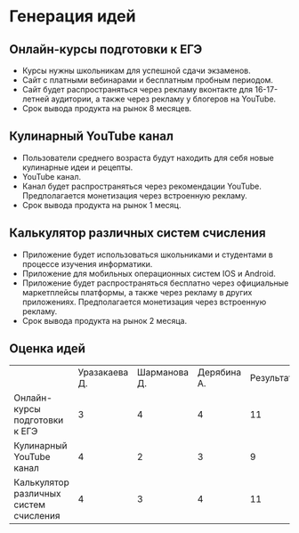 <h1>Генерация идей</h1>
<h2>Онлайн-курсы подготовки к ЕГЭ</h2>
<ul>
  <li>Курсы нужны школьникам для успешной сдачи экзаменов.</li>
  <li>Сайт с платными вебинарами и бесплатным пробным периодом.</li>
  <li>Сайт будет распространяться через рекламу вконтакте для 16-17-летней аудитории, а также через рекламу у блогеров на YouTube.</li>
  <li>Срок вывода продукта на рынок 8 месяцев.</li>
</ul>

<h2>Кулинарный YouTube канал</h2>
<ul>
  <li>Пользователи среднего возраста будут находить для себя новые кулинарные идеи и рецепты.</li>
  <li>YouTube канал.</li>
  <li>Канал будет распространяться через рекомендации YouTube. Предполагается монетизация через встроенную рекламу.</li>
  <li>Срок вывода продукта на рынок 1 месяц.</li>
</ul>

<h2>Калькулятор различных систем счисления</h2>
<ul>
  <li>Приложение будет использоваться школьниками и студентами в процессе изучения информатики.</li>
  <li>Приложение для мобильных операционных систем IOS и Android.</li>
  <li>Приложение будет распространяться бесплатно через официальные маркетплейсы платформы, а также через рекламу в других приложениях. Предполагается монетизация через встроенную рекламу.</li>
  <li>Срок вывода продукта на рынок 2 месяца.</li>
</ul>

<h2>Оценка идей</h2>
<table>
  <tbody>
    <tr>
      <td> </td>
      <td>Уразакаева Д.</td>
      <td>Шарманова Д.</td>
      <td>Дерябина А.</td>
      <td>Результат</td>
    </tr>
    <tr>
      <td>Онлайн-курсы подготовки к ЕГЭ</td>
      <td>3</td>
      <td>4</td>
      <td>4</td>
      <td>11</td>
    </tr>
    <tr>
      <td>Кулинарный YouTube канал</td>
      <td>4</td>
      <td>2</td>
      <td>3</td>
      <td>9</td>
    </tr>
    <tr>
      <td>Калькулятор различных систем счисления</td>
      <td>4</td>
      <td>3</td>
      <td>4</td>
      <td>11</td>
    </tr>
  </tbody>
</table>
